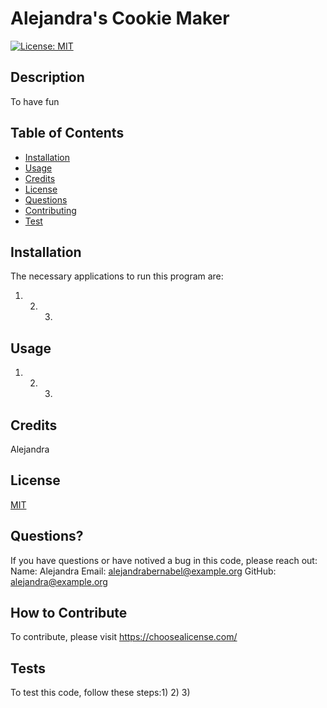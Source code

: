 # Alejandra's Cookie Maker
[![License: MIT](https://img.shields.io/badge/License-MIT-yellow.svg)](https://opensource.org/licenses/MIT)

## Description

To have fun

## Table of Contents

- [Installation](#installation)
- [Usage](#usage)
- [Credits](#credits)
- [License](#license)
- [Questions](#questions?)
- [Contributing](#how-to-contribute)
- [Test](#tests)

## Installation

The necessary applications to run this program are:
1) 2) 3)

## Usage

1) 2) 3)

## Credits 

Alejandra

## License 

[MIT](https://choosealicense.com/licenses/mit/)

## Questions? 

If you have questions or have notived a bug in this code, please reach out:
Name: Alejandra
Email: alejandrabernabel@example.org
GitHub: alejandra@example.org

## How to Contribute 

To contribute, please visit https://choosealicense.com/

## Tests 

To test this code, follow these steps:1) 2) 3)